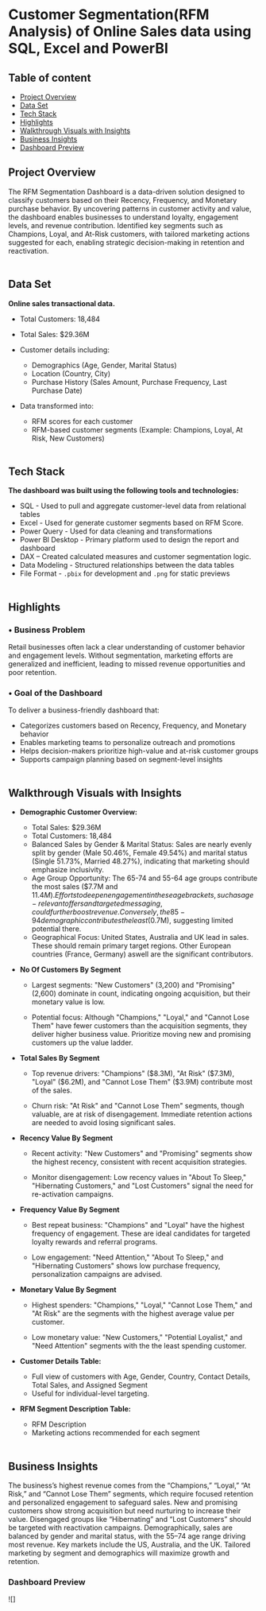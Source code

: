 # Customer Segmentation(RFM Analysis) of Online Sales data using SQL, Excel and PowerBI

## Table of content
- [Project Overview](#Project-Overview)
- [Data Set](#Data-Set)
- [Tech Stack](#Tech-Stack)
- [Highlights](#Highlights)
- [Walkthrough Visuals with Insights](#Walkthrough-Visuals-with-Insights)
- [Business Insights](#Business-Insights)
- [Dashboard Preview](#Dashboard-Preview)

## Project Overview
The RFM Segmentation Dashboard is a data-driven solution designed to classify customers based on their Recency, Frequency, and Monetary purchase behavior. By uncovering patterns in customer activity and value, the dashboard enables businesses to understand loyalty, engagement levels, and revenue contribution.  Identified key segments such as Champions, Loyal, and At-Risk customers, with tailored marketing actions suggested for each, enabling strategic decision-making in retention and reactivation. <br> <br>

## Data Set
**Online sales transactional data.**

- Total Customers: 18,484  
- Total Sales: $29.36M  

- Customer details including:
  - Demographics (Age, Gender, Marital Status)
  - Location (Country, City)
  - Purchase History (Sales Amount, Purchase Frequency, Last Purchase Date)

- Data transformed into:
  - RFM scores for each customer
  - RFM-based customer segments (Example: Champions, Loyal, At Risk, New Customers) <br> <br>

## Tech Stack
**The dashboard was built using the following tools and technologies:**

- SQL - Used to pull and aggregate customer-level data from relational tables
- Excel - Used for generate customer segments based on RFM Score.
- Power Query - Used for data cleaning and transformations  
- Power BI Desktop - Primary platform used to design the report and dashboard  
- DAX – Created calculated measures and customer segmentation logic.
- Data Modeling - Structured relationships between the data tables 
- File Format - `.pbix` for development and `.png` for static previews <br> <br>

## Highlights

### • Business Problem

Retail businesses often lack a clear understanding of customer behavior and engagement levels. Without segmentation, marketing efforts are generalized and inefficient, leading to missed revenue opportunities and poor retention.

### • Goal of the Dashboard

To deliver a business-friendly dashboard that:

- Categorizes customers based on Recency, Frequency, and Monetary behavior  
- Enables marketing teams to personalize outreach and promotions  
- Helps decision-makers prioritize high-value and at-risk customer groups  
- Supports campaign planning based on segment-level insights  <br> <br>

## Walkthrough Visuals with Insights

- **Demographic Customer Overview:**  
  - Total Sales: $29.36M  
  - Total Customers: 18,484  
  - Balanced Sales by Gender & Marital Status: Sales are nearly evenly split by gender (Male 50.46%, Female 49.54%) and marital status (Single 51.73%, Married 48.27%), indicating that marketing should emphasize inclusivity.
  - Age Group Opportunity: The 65-74 and 55-64 age groups contribute the most sales ($7.7M and $11.4M). Efforts to deepen engagement in these age brackets, such as age-relevant offers and targeted messaging, could further boost revenue. Conversely, the 85-94 demographic contributes the least ($0.7M), suggesting limited potential there.
  - Geographical Focus: United States, Australia and UK lead in sales. These should remain primary target regions. Other European countries (France, Germany) aswell are the significant contributors.  

- **No Of Customers By Segment**
  - Largest segments: "New Customers" (3,200) and "Promising" (2,600) dominate in count, indicating ongoing acquisition, but their monetary value is low.

  - Potential focus: Although "Champions," "Loyal," and "Cannot Lose Them" have fewer customers than the acquisition segments, they deliver higher business value. Prioritize moving new and promising customers up the value ladder.

- **Total Sales By Segment**
  - Top revenue drivers: "Champions" ($8.3M), "At Risk" ($7.3M), "Loyal" ($6.2M), and "Cannot Lose Them" ($3.9M) contribute most of the sales.

  - Churn risk: "At Risk" and "Cannot Lose Them" segments, though valuable, are at risk of disengagement. Immediate retention actions are needed to avoid losing significant sales.

- **Recency Value By Segment**
  - Recent activity: "New Customers" and "Promising" segments show the highest recency, consistent with recent acquisition strategies.

  - Monitor disengagement: Low recency values in "About To Sleep," "Hibernating Customers," and "Lost Customers" signal the need for re-activation campaigns.

- **Frequency Value By Segment**
  - Best repeat business: "Champions" and "Loyal" have the highest frequency of engagement. These are ideal candidates for targeted loyalty rewards and referral programs.

  - Low engagement: "Need Attention," "About To Sleep," and "Hibernating Customers" shows low purchase frequency, personalization campaigns are advised.

- **Monetary Value By Segment**
  - Highest spenders: "Champions," "Loyal," "Cannot Lose Them," and "At Risk" are the segments with the highest average value per customer.

  - Low monetary value: "New Customers," "Potential Loyalist," and "Need Attention" segments with the the least spending customer.

- **Customer Details Table:**  
  - Full view of customers with Age, Gender, Country, Contact Details, Total Sales, and Assigned Segment  
  - Useful for individual-level targeting.

- **RFM Segment Description Table:**
  - RFM Description
  - Marketing actions recommended for each segment <br> <br>

## Business Insights

The business’s highest revenue comes from the “Champions,” “Loyal,” “At Risk,” and “Cannot Lose Them” segments, which require focused retention and personalized engagement to safeguard sales. New and promising customers show strong acquisition but need nurturing to increase their value. Disengaged groups like “Hibernating” and “Lost Customers” should be targeted with reactivation campaigns. Demographically, sales are balanced by gender and marital status, with the 55–74 age range driving most revenue. Key markets include the US, Australia, and the UK. Tailored marketing by segment and demographics will maximize growth and retention.  

### Dashboard Preview
![]
